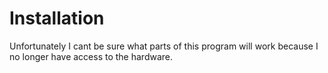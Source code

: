 # Installation
Unfortunately I cant be sure what parts of this program will work because I no longer have access to the hardware. 
